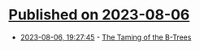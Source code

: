 # [Published on 2023-08-06](index.md)

* [2023-08-06, 19:27:45](https://lobste.rs/s/2oux7o/taming_b_trees) - [The Taming of the B-Trees](https://www.scylladb.com/2021/11/23/the-taming-of-the-b-trees/)

